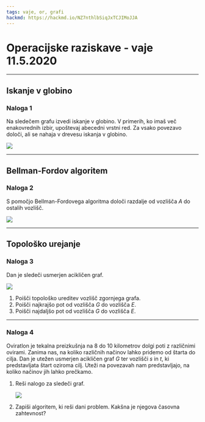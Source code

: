 ```yaml
---
tags: vaje, or, grafi
hackmd: https://hackmd.io/NZ7nthlbSiqJxTCJIMoJJA
---
```

# Operacijske raziskave - vaje 11.5.2020

---

## Iskanje v globino

### Naloga 1

Na sledečem grafu izvedi iskanje v globino. V primerih, ko imaš več enakovrednih izbir, upoštevaj abecedni vrstni red. Za vsako povezavo določi, ali se nahaja v drevesu iskanja v globino.

![](https://jaanos.github.io/operacijske-raziskave/zapiski/2020/2020-05-11/graf1.png)

---

## Bellman-Fordov algoritem

### Naloga 2

S pomočjo Bellman-Fordovega algoritma določi razdalje od vozlišča $A$ do ostalih vozlišč.

![](https://jaanos.github.io/operacijske-raziskave/zapiski/2020/2020-05-11/graf2.png)

---

## Topološko urejanje

### Naloga 3

Dan je sledeči usmerjen acikličen graf.

![](https://jaanos.github.io/operacijske-raziskave/zapiski/2020/2020-05-11/graf3.png)

1. Poišči topološko ureditev vozlišč zgornjega grafa.
2. Poišči najkrajšo pot od vozlišča $G$ do vozlišča $E$.
3. Poišči najdaljšo pot od vozlišča $G$ do vozlišča $E$.

---

### Naloga 4

Oviratlon je tekalna preizkušnja na 8 do 10 kilometrov dolgi poti z različnimi ovirami. Zanima nas, na koliko različnih načinov lahko pridemo od štarta do cilja. Dan je utežen usmerjen acikličen graf $G$ ter vozlišči $s$ in $t$, ki predstavljata štart oziroma cilj. Uteži na povezavah nam predstavljajo, na koliko načinov jih lahko prečkamo.

1. Reši nalogo za sledeči graf.

   ![](https://jaanos.github.io/operacijske-raziskave/zapiski/2020/2020-05-11/graf4.png)

2. Zapiši algoritem, ki reši dani problem. Kakšna je njegova časovna zahtevnost?
